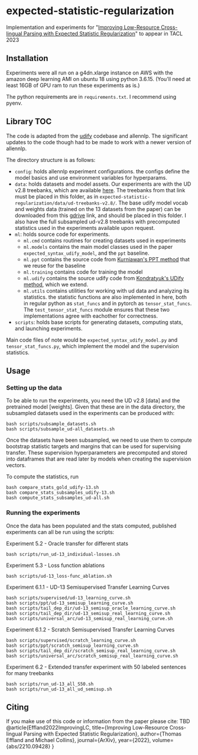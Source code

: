 # expected-statistic-regularization
Implementation and experiments for "[Improving Low-Resource Cross-lingual Parsing with Expected Statistic Regularization](https://arxiv.org/abs/2210.09428)" to appear in TACL 2023

## Installation

Experiments were all run on a g4dn.xlarge instance on AWS with the amazon deep learning AMI on ubuntu 18 using python 3.6.15.
(You'll need at least 16GB of GPU ram to run these experiments as is.)

The python requirements are in `requirements.txt`. I recommend using pyenv.

## Library TOC

The code is adapted from the [udify](https://github.com/Hyperparticle/udify) codebase and allennlp. The significant
updates to the code though had to be made to work with a newer version of allennlp.

The directory structure is as follows:
- `config`: holds allennlp experiment configurations. the configs define the model basics and use environment variables
 for hyperparams.
- `data`: holds datasets and model assets. Our experiments are with the UD v2.8 treebanks, which are available
[here](http://hdl.handle.net/11234/1-3687). The treebanks from that link must be placed in this folder, as in
`expected-statistic-regularization/data/ud-treebanks-v2.8/`. The base udify model vocab and weights data
 (trained on the 13 datasets from the paper) can be downloaded from this
[gdrive]() link, and should be placed in this folder.  I also have the full subsampled ud-v2.8 treebanks
 with precomputed statistics used in the experiments available upon request.
- `ml`: holds source code for experiments. 
    - `ml.cmd` contains routines for creating datasets used in experiments
    - `ml.models` contains the main model classes used in the paper `expected_syntax_udify_model`, and the `ppt` baseline.
    - `ml.ppt` contains the source code from [Kurniawan's PPT method](https://github.com/kmkurn/ppt-eacl2021) that we reuse for the baseline
    - `ml.training` contains code for training the model
    - `ml.udify` contains the source udify code from [Kondratyuk's UDify method](https://github.com/Hyperparticle/udify), which we extend.
    - `ml.utils` contains utilities for working with ud data and analyzing its statistics. the statistic functions are
      also implemented in here, both in regular python as `stat_funcs` and in pytorch as `tensor_stat_funcs`. The
      `test_tensor_stat_funcs` module ensures that these two implementations agree with eachother for correctness. 
- `scripts`: holds base scripts for generating datasets, computing stats, and launching experiments.

Main code files of note would be `expected_syntax_udify_model.py` and `tensor_stat_funcs.py`, which implement the model
and the supervision statistics.

## Usage

### Setting up the data

To be able to run the experiments, you need the UD v2.8 [data] and the pretrained model [weights]. Given that these are
in the data directory, the subsampled datasets used in the experiments can be produced with:

```
bash scripts/subsample_datasets.sh
bash scripts/subsample_ud-all_datasets.sh
```

Once the datasets have been subsampled, we need to use them to compute bootstrap statistic targets and margins that
can be used for supervising transfer. These supervision hyperparameters are precomputed and stored into dataframes
that are read later by models when creating the supervision vectors. 

To compute the statistics, run

```
bash compare_stats_gold_udify-13.sh
bash compare_stats_subsamples_udify-13.sh
bash compute_stats_subsamples_ud-all.sh
```

### Running the experiments

Once the data has been populated and the stats computed, published experiments can all be run using the scripts:

Experiment 5.2 - Oracle transfer for different stats
```
bash scripts/run_ud-13_individual-losses.sh
```

Experiment 5.3 - Loss function ablations
```
bash scripts/ud-13_loss-func_ablation.sh
```

Experiment 6.1.1 - UD-13 Semisupervised Transfer Learning Curves
```
bash scripts/supervised/ud-13_learning_curve.sh
bash scripts/ppt/ud-13_semisup_learning_curve.sh
bash scripts/tail_dep_dir/ud-13_semisup_oracle_learning_curve.sh
bash scripts/tail_dep_dir/ud-13_semisup_real_learning_curve.sh
bash scripts/universal_arc/ud-13_semisup_real_learning_curve.sh
```

Experiment 6.1.2 - Scratch Semisupervised Transfer Learning Curves
```
bash scripts/supervised/scratch_learning_curve.sh
bash scripts/ppt/scratch_semisup_learning_curve.sh
bash scripts/tail_dep_dir/scratch_semisup_real_learning_curve.sh
bash scripts/universal_arc/scratch_semisup_real_learning_curve.sh
```

Experiment 6.2 - Extended transfer experiment with 50 labeled sentences for many treebanks
```
bash scripts/run_ud-13_all_S50.sh
bash scripts/run_ud-13_all_ud_semisup.sh
```


## Citing

If you make use of this code or information from the paper please cite: TBD
@article{Effland2022ImprovingLC,
  title={Improving Low-Resource Cross-lingual Parsing with Expected Statistic Regularization},
  author={Thomas Effland and Michael Collins},
  journal={ArXiv},
  year={2022},
  volume={abs/2210.09428}
}
